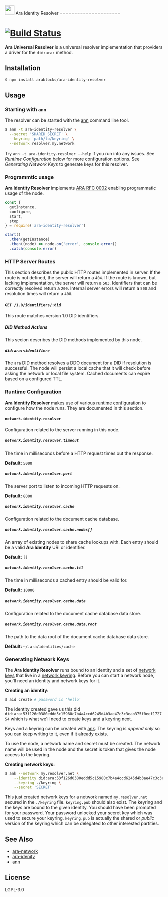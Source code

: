 <img src="https://github.com/AraBlocks/docs/blob/master/ara.png" width="30" height="30" />
Ara Identity Resolver
=====================

[![Build Status](https://travis-ci.com/AraBlocks/ara-identity-resolver.svg?token=Ty4yTmKT8aELetQd1xZp&branch=master)](https://travis-ci.com/AraBlocks/ara-identity-resolver)
==============================

**Ara Universal Resolver** is a universal resolver implementation that
providers a driver for the `did:ara:` method.

## Installation

```sh
$ npm install arablocks/ara-identity-resolver
```

## Usage

### Starting with `ann`

The resolver can be started with the
[ann](https://github.com/arablocks/ara-network#ara-network-node1)
command line tool.

```sh
$ ann -t ara-identity-resolver \
  --secret 'SHARED_SECRET' \
  --keyring 'path/to/keyring' \
  --network resolver.my.network
```

Try `ann -t ara-identity-resolver --help` if you run into any issues.
See _Runtime Configuration_ below for more configuration options. See
_Generating Network Keys_ to generate keys for this resolver.

### Programmtic usage

**Ara Identity Resolver** implements [ARA RFC
0002](https://github.com/AraBlocks/rfcs/blob/master/text/0002-ann.md)
enabling programmatic usage of the node.

```js
const {
  getInstance,
  configure,
  start,
  stop
} = require('ara-identity-resolver')

start()
  .then(getInstance)
  .then((node) => node.on('error', console.error))
  .catch(console.error)
```

### HTTP Server Routes

This section describes the public HTTP routes implemented in server. If
the route is not defined, the server will return a `404`. If the route
is known, but lacking implementation, the server will return a `503`.
Identifiers that can be correctly resolved return a `200`. Internal
server errors will return a `500` and resolution times will return a
`408`.

#### `GET /1.0/identifiers/:did`

This route matches version 1.0 DID identifiers.

##### DID Method Actions

This secion describes the DID methods implemented by this node.

##### `did:ara:<identifier>`

The `ara` DID method resolves a DDO document for a DID if resolution is
successful. The node will persist a local cache that it will check
before asking the network or local file system. Cached documents can
expire based on a configured TTL.

### Runtime Configuration

**Ara Identity Resolver** makes use of various [runtime
configuration](https://github.com/AraBlocks/ara-runtime-configuration)
to configure how the node runs. They are documented in this section.

#### `network.identity.resolver`

Configuration related to the server running in this node.

##### `network.identity.resolver.timeout`

The time in milliseconds before a HTTP request times out the response.

**Default:** `5000`

##### `network.identity.resolver.port`

The server port to listen to incoming HTTP requests on.

**Default:** `8000`

##### `network.identity.resolver.cache`

Configuration related to the document cache database.

##### `network.identity.resolver.cache.nodes[]`

An array of existing nodes to share cache lookups with. Each entry
should be a valid **Ara Identity** URI or identifier.

**Default:** `[]`

##### `network.identity.resolver.cache.ttl`

The time in milliseconds a cached entry should be valid for.

**Default:** `10000`

##### `network.identity.resolver.cache.data`

Configuration related to the document cache database data store.

##### `network.identity.resolver.cache.data.root`

The path to the data root of the document cache database data store.

**Default:** `~/.ara/identities/cache`

### Generating Network Keys

The **Ara Identity Resolver** runs bound to an identity and a set of
[network
keys](https://github.com/AraBlocks/rfcs/blob/master/text/0003-ank.md)
that live in a [network
keyring](https://github.com/AraBlocks/ara-network/blob/master/keyring.js).
Before you can start a network node, you'll need an identity and network
keys for it.

**Creating an identity:**

```sh
$ aid create # password is 'hello'
```

The identity created gave us this did
`did:ara:53f126d0380eddd5c15980c7b4a4ccd6245d4b3ae47c3c3eab375f0eef172754`
which is what we'll need to create keys and a keyring next.

Keys and a keyring can be created with
[ank](https://github.com/arablocks/ara-network#ara-network-keys1). The
keyring is _append only_ so you can keep writing to it, even if it
already exists.

To use the node, a network name and secret must be created. The network
name will be used in the node and the secret is token that gives the
node access to the keyring.

**Creating network keys:**

```sh
$ ank --network my.resolver.net \
    --identity did:ara:53f126d0380eddd5c15980c7b4a4ccd6245d4b3ae47c3c3eab375f0eef172754 \
    --keyring ./keyring \
    --secret 'SECRET'
```

This just created network keys for a network named `my.resolver.net`
secured in the `./keyring` file. `keyring.pub` should also exist. The
keyring and the keys are bound to the given identity. You should have
been prompted for your password. Your password unlocked your secret key
which was used to secure your keyring. `keyring.pub` is actually the
shared or _public_ version of the keyring which can be delegated to
other interested partities.

## See Also

* [ara-network](https://github.com/arablocks/ara-network)
* [ara-idenity](https://github.com/AraBlocks/ara-identity)
* [ann](https://github.com/arablocks/ara-network#ara-network-node1)

## License

LGPL-3.0
